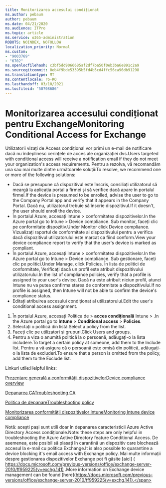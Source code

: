 ```yaml
---
title: Monitorizarea accesului condiționat
ms.author: pebaum
author: pebaum
ms.date: 04/21/2020
ms.audience: ITPro
ms.topic: article
ms.service: o365-administration
ROBOTS: NOINDEX, NOFOLLOW
localization_priority: Normal
ms.custom:
- "9003769"
- "6702"
ms.openlocfilehash: c3bf5dd9066685af2df7ba50f0eb3ba6e891c2a9
ms.sourcegitcommit: 0eb4f9bde53395b5fd4b5cd4ffc56ca96db91298
ms.translationtype: MT
ms.contentlocale: ro-RO
ms.lasthandoff: 03/10/2021
ms.locfileid: "50708686"
---
```

# <a name="monitoring-conditional-access-for-exchange"></a><span data-ttu-id="44dc2-102">Monitorizarea accesului condiționat pentru Exchange</span><span class="sxs-lookup"><span data-stu-id="44dc2-102">Monitoring Conditional Access for Exchange</span></span>

<span data-ttu-id="44dc2-103">Utilizatorii vizați de Access condițional vor primi un e-mail de notificare dacă nu îndeplinesc cerințele de acces ale organizației dvs.</span><span class="sxs-lookup"><span data-stu-id="44dc2-103">Users targeted with conditional access will receive a notification email if they do not meet your organization's access requirements.</span></span> <span data-ttu-id="44dc2-104">Pentru a rezolva, vă recomandăm una sau mai multe dintre următoarele soluții:</span><span class="sxs-lookup"><span data-stu-id="44dc2-104">To resolve, we recommend one or more of the following solutions:</span></span>

- <span data-ttu-id="44dc2-105">Dacă se presupune că dispozitivul este înscris, consiliați utilizatorul să meargă la aplicația portal a firmei și să verifice dacă apare în portalul firmei.</span><span class="sxs-lookup"><span data-stu-id="44dc2-105">If the device is presumed to be enrolled, advise the user to go to the Company Portal app and verify that it appears in the Company Portal.</span></span> <span data-ttu-id="44dc2-106">Dacă nu, utilizatorul trebuie să înscrie dispozitivul.</span><span class="sxs-lookup"><span data-stu-id="44dc2-106">If it doesn't, the user should enroll the device.</span></span>
- <span data-ttu-id="44dc2-107">În portalul Azure, accesați Intune > conformitatea dispozitivelor.</span><span class="sxs-lookup"><span data-stu-id="44dc2-107">In the Azure portal go to Intune > Device compliance.</span></span> <span data-ttu-id="44dc2-108">Sub monitor, faceți clic pe conformitate dispozitiv.</span><span class="sxs-lookup"><span data-stu-id="44dc2-108">Under Monitor click Device compliance.</span></span> <span data-ttu-id="44dc2-109">Vizualizați raportul de conformitate al dispozitivului pentru a verifica dacă dispozitivul utilizatorului este marcat ca fiind conform.</span><span class="sxs-lookup"><span data-stu-id="44dc2-109">View your device compliance report to verify that the user's device is marked as compliant.</span></span>
- <span data-ttu-id="44dc2-110">În portalul Azure, accesați Intune > conformitatea dispozitivelor.</span><span class="sxs-lookup"><span data-stu-id="44dc2-110">In the Azure portal go to Intune > Device compliance.</span></span> <span data-ttu-id="44dc2-111">Sub gestionare, faceți clic pe politici.</span><span class="sxs-lookup"><span data-stu-id="44dc2-111">Under Manage, click Policies.</span></span> <span data-ttu-id="44dc2-112">În lista de politici de conformitate, Verificați dacă un profil este atribuit dispozitivului utilizatorului.</span><span class="sxs-lookup"><span data-stu-id="44dc2-112">In the list of compliance policies, verify that a profile is assigned to your user's device.</span></span> <span data-ttu-id="44dc2-113">Dacă nu este atribuit niciun profil, atunci Intune nu va putea confirma starea de conformitate a dispozitivului.</span><span class="sxs-lookup"><span data-stu-id="44dc2-113">If no profile is assigned, then Intune will not be able to confirm the device's compliance status.</span></span>
- <span data-ttu-id="44dc2-114">Editați atribuirea accesului condiționat al utilizatorului.</span><span class="sxs-lookup"><span data-stu-id="44dc2-114">Edit the user's conditional access assignment.</span></span>

1. <span data-ttu-id="44dc2-115">În portalul Azure, accesați Politica de   >  **acces condițională** Intune  >  .</span><span class="sxs-lookup"><span data-stu-id="44dc2-115">In the Azure portal go to **Intune** > **Conditional access** > **Policies**.</span></span>
2. <span data-ttu-id="44dc2-116">Selectați o politică din listă.</span><span class="sxs-lookup"><span data-stu-id="44dc2-116">Select a policy from the list.</span></span>
3. <span data-ttu-id="44dc2-117">Faceți clic pe utilizatori și grupuri.</span><span class="sxs-lookup"><span data-stu-id="44dc2-117">Click Users and groups.</span></span>
4. <span data-ttu-id="44dc2-118">Pentru a viza o anumită politică la o persoană, adăugați-o la lista includere.</span><span class="sxs-lookup"><span data-stu-id="44dc2-118">To target a certain policy at someone, add them to the Include list.</span></span> <span data-ttu-id="44dc2-119">Pentru a vă asigura că o persoană este omisă din politică, adăugați-o la lista de excluderi.</span><span class="sxs-lookup"><span data-stu-id="44dc2-119">To ensure that a person is omitted from the policy, add them to the Exclude list.</span></span>

<span data-ttu-id="44dc2-120">Linkuri utile:</span><span class="sxs-lookup"><span data-stu-id="44dc2-120">Helpful links:</span></span>

[<span data-ttu-id="44dc2-121">Prezentare generală a conformității dispozitivelor</span><span class="sxs-lookup"><span data-stu-id="44dc2-121">Device compliance overview</span></span>](https://docs.microsoft.com/intune/device-compliance-get-started)

[<span data-ttu-id="44dc2-122">Depanarea CA</span><span class="sxs-lookup"><span data-stu-id="44dc2-122">Troubleshooting CA</span></span>](https://docs.microsoft.com/intune/troubleshoot-conditional-access)

[<span data-ttu-id="44dc2-123">Politica de depanare</span><span class="sxs-lookup"><span data-stu-id="44dc2-123">Troubleshooting policy</span></span>](https://docs.microsoft.com/troubleshoot/mem/intune/troubleshoot-policies-in-microsoft-intune)

[<span data-ttu-id="44dc2-124">Monitorizarea conformității dispozitivelor Intune</span><span class="sxs-lookup"><span data-stu-id="44dc2-124">Monitoring Intune device compliance</span></span>](https://docs.microsoft.com/intune/compliance-policy-monitor)

<span data-ttu-id="44dc2-125">Notă: acești pași sunt utili doar în depanarea caracteristicii Azure Active Directory Access condiționale.</span><span class="sxs-lookup"><span data-stu-id="44dc2-125">Note: these steps are only helpful in troubleshooting the Azure Active Directory feature Conditional Access.</span></span> <span data-ttu-id="44dc2-126">De asemenea, este posibil să plasați în carantină un dispozitiv care blochează accesul la e-mail cu politica Exchange.</span><span class="sxs-lookup"><span data-stu-id="44dc2-126">It is also possible to quarantine a device blocking it's email access with Exchange policy.</span></span> <span data-ttu-id="44dc2-127">Mai multe informații despre gestionarea dispozitivelor Exchange pot fi găsite [aici] ( https://docs.microsoft.com/previous-versions/office/exchange-server-2010/ff959225(v=exchg.141) .</span><span class="sxs-lookup"><span data-stu-id="44dc2-127">More information on Exchange device management can be found [here](https://docs.microsoft.com/previous-versions/office/exchange-server-2010/ff959225(v=exchg.141).</span></span>
